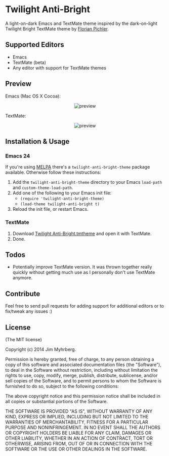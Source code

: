 # Twilight Anti-Bright

A light-on-dark Emacs and TextMate theme inspired by the dark-on-light
Twilight Bright TextMate theme by [Florian Pichler][pichfl].

[pichfl]: http://einserver.de/goodies

## Supported Editors

* Emacs
* TextMate (beta)
* Any editor with support for TextMate themes

## Preview

Emacs (Mac OS X Cocoa):

<div style="text-align: center">
  <img src="https://github.com/jimeh/twilight-anti-bright-theme/raw/master/preview/emacs-gui.png" alt="preview" />
</div>

TextMate:

<div style="text-align: center">
  <img src="https://github.com/jimeh/twilight-anti-bright-theme/raw/master/preview/textmate.png" alt="preview" />
</div>

## Installation & Usage

### Emacs 24

If you're using [MELPA][] there's a `twilight-anti-bright-theme` package
available. Otherwise follow these instructions:

[melpa]: http://melpa.milkbox.net/

1. Add the `twilight-anti-bright-theme` directory to your Emacs `load-path`
   and `custom-theme-load-path`.
2. Add one of the following to your Emacs init file:
    - `(require 'twilight-anti-bright-theme)`
    - `(load-theme twilight-anti-bright t)`
3. Reload the init file, or restart Emacs.

### TextMate

1. Download [Twilight Anti-Bright.tmtheme][tmtheme] and open it with TextMate.
2. Done.

[tmtheme]: https://github.com/jimeh/twilight-anti-bright-theme/raw/master/Twilight%20Anti-Bright.tmTheme

## Todos

* Potentially improve TextMate version. It was thrown together really quickly
  without getting much use as I personally don't use TextMate anymore.

## Contribute

Feel free to send pull requests for adding support for additional editors
or to fix/tweak any issues :)

## License

(The MIT license)

Copyright (c) 2014 Jim Myhrberg.

Permission is hereby granted, free of charge, to any person obtaining a copy
of this software and associated documentation files (the "Software"), to deal
in the Software without restriction, including without limitation the rights
to use, copy, modify, merge, publish, distribute, sublicense, and/or sell
copies of the Software, and to permit persons to whom the Software is
furnished to do so, subject to the following conditions:

The above copyright notice and this permission notice shall be included in all
copies or substantial portions of the Software.

THE SOFTWARE IS PROVIDED "AS IS", WITHOUT WARRANTY OF ANY KIND, EXPRESS OR
IMPLIED, INCLUDING BUT NOT LIMITED TO THE WARRANTIES OF MERCHANTABILITY,
FITNESS FOR A PARTICULAR PURPOSE AND NONINFRINGEMENT. IN NO EVENT SHALL THE
AUTHORS OR COPYRIGHT HOLDERS BE LIABLE FOR ANY CLAIM, DAMAGES OR OTHER
LIABILITY, WHETHER IN AN ACTION OF CONTRACT, TORT OR OTHERWISE, ARISING FROM,
OUT OF OR IN CONNECTION WITH THE SOFTWARE OR THE USE OR OTHER DEALINGS IN THE
SOFTWARE.

